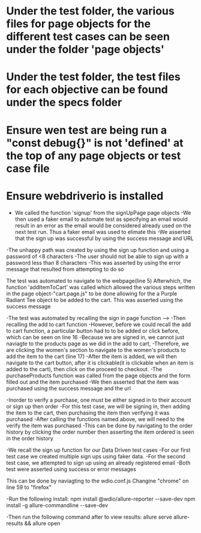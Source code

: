 # Under the test folder, the various files for page objects for the different test cases can be seen under the folder 'page objects'

# Under the test folder, the test files for each objective can be found under the specs folder

# Ensure wen test are being run a "const debug{}" is not 'defined' at the top of any page objects or test case file

# Ensure webdriverio is installed

<!-- For sign up test -->
- We called the function 'signup' from the signUpPage page objects
-We then used a faker email to automate test as specifying an email would result in an error as the email would be considered already used on the next test run. Thus a faker email was used to elimate this
-We asserted that the sign up was successful by using the success message and URL

<!-- Unhappy Path -->

-The unhappy path was created by using the sign up function and using a password of <8 characters
-The user should not be able to sign up with a password less than 8 characters
-This was asserted by using the error message that resulted from attempting to do so



<!-- For adding an item to the cart: -->
The test was automated to navigate to the webpage(line 5)
Afterwhich, the function 'addItemToCart' was called which allowed the various steps written in the page object-"cart.page.js" to be done allowing for the a Purple Radiant Tee object to be added to the cart. This was asserted using the success message

<!-- For Purchasing an item to the cart: -->
-The test was automated by recalling the sign in page function -->
-Then recalling the add to cart function
-However, before we could recall the add to cart function, a particular button had to to be added or click before, which can be seen on line 16
-Because we are signed in, we cannot just naviagte to the products page as we did in the add to cart, -Therefore, we are clicking the women's section to navigate to the women's products to add the item to the cart  (line 17)
-After the item is added, we will then navigate to the cart button, after it is clickable(it is clickable when an item is added to the cart), then click on the proceed to checkout.
-The purchaseProducts function was called from the page objects and the form filled out and the item purchased
-We then asserted that the item was purchased using the success message and the url

<!-- For verifying a purchase -->
-Inorder to verify a purchase, one must be either signed in to their account or sign up then order
-For this test case, we will be signing in, then adding the item to the cart, then purchasing the item then verifying it was purchased
-After calling the functions named above, we will need to the verify the item was purchased
-This can be done by navigating to the order history by clicking the order number then asserting the item ordered is seen in the order history


<!-- For Data driven -->
-We recall the sign up function for our Data Driven test cases
-For our first test case we created multiple sign ups using faker data.
-For the second test case, we attempted to sign up using an already registered email
-Both test were asserted using success or error messages

<!-- For CrossBrowswer -->
This can be done by naviagting to the wdio.conf.js
Changine "chrome" on line 59 to "firefox"

<!-- Allure Results-->
-Run the following install:
npm install @wdio/allure-reporter --save-dev
npm install -g allure-commandline --save-dev

-Then run the following command after to view results:
allure serve allure-results && allure open
